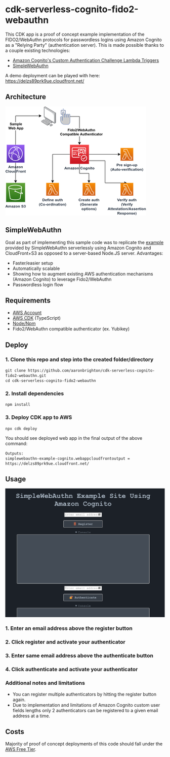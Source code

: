 # cdk-serverless-cognito-fido2-webauthn

This CDK app is a proof of concept example implementation of the FIDO2/WebAuthn protocols for passwordless logins using Amazon Cognito as a "Relying Party" (authentication server).  This is made possible thanks to a couple existing technologies:

- [Amazon Cognito's Custom Authentication Challenge Lambda Triggers](https://docs.aws.amazon.com/cognito/latest/developerguide/user-pool-lambda-challenge.html)
- [SimpleWebAuthn](https://github.com/MasterKale/SimpleWebAuthn)

A demo deployment can be played with here: https://delzs89prk9ue.cloudfront.net/

## Architecture

![AWS Architecture Diagram](docs/architecture.png)

## SimpleWebAuthn

Goal as part of implementing this sample code was to replicate the [example](https://simplewebauthn.dev/docs/advanced/example-project) provided by SimpleWebAuthn serverlessly using Amazon Cognito and CloudFront+S3 as opposed to a server-based Node.JS server.  Advantages:

- Faster/easier setup
- Automatically scalable
- Showing how to augment existing AWS authentication mechanisms (Amazon Cognito) to leverage Fido2/WebAuthn
- Passwordless login flow

## Requirements

- [AWS Account](https://aws.amazon.com/)
- [AWS CDK](https://aws.amazon.com/cdk/) (TypeScript)
- [Node/Npm](https://nodejs.org/)
- Fido2/WebAuthn compatible authenticator (ex. Yubikey)

## Deploy

### 1. Clone this repo and step into the created folder/directory

```
git clone https://github.com/aaronbrighton/cdk-serverless-cognito-fido2-webauthn.git
cd cdk-serverless-cognito-fido2-webauthn
```

### 2. Install dependencies

```
npm install
```

### 3. Deploy CDK app to AWS

```
npx cdk deploy
```

You should see deployed web app in the final output of the above command:

```
Outputs:
simplewebauthn-example-cognito.webappcloudfrontoutput = https://delzs89prk9ue.cloudfront.net/
```

## Usage

![Example Screenshot](docs/example.png)

### 1. Enter an email address above the register button
### 2. Click register and activate your authenticator
### 3. Enter same email address above the authenticate button
### 4. Click authenticate and activate your authenticator
### Additional notes and limitations

- You can register multiple authenticators by hitting the register button again.
- Due to implementation and limitations of Amazon Cognito custom user fields lengths only 2 authenticators can be registered to a given email address at a time.




## Costs

Majority of proof of concept deployments of this code should fall under the [AWS Free Tier](https://aws.amazon.com/free/).